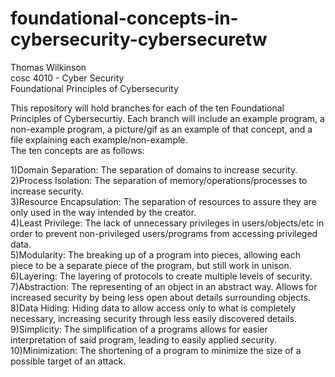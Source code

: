 # foundational-concepts-in-cybersecurity-cybersecuretw  
Thomas Wilkinson  
cosc 4010 - Cyber Security  
Foundational Principles of Cybersecurity  

This repository will hold branches for each of the ten Foundational Principles of Cybersecurtiy. Each branch will include an example
program, a non-example program, a picture/gif as an example of that concept, and a file explaining each example/non-example.   
The ten concepts are as follows:   
  
  1)Domain Separation: The separation of domains to increase security.  
  2)Process Isolation: The separation of memory/operations/processes to increase security.  
  3)Resource Encapsulation: The separation of resources to assure they are only used in the way intended by the creator.   
  4)Least Privilege: The lack of unnecessary privileges in users/objects/etc in order to prevent non-privileged users/programs from accessing privileged data.  
  5)Modularity: The breaking up of a program into pieces, allowing each piece to be a separate piece of the program, but still work in unison.   
  6)Layering: The layering of protocols to create multiple levels of security.
  7)Abstraction: The representing of an object in an abstract way. Allows for increased security by being less open about details surrounding objects.  
  8)Data Hiding: Hiding data to allow access only to what is completely necessary, increasing security through less easily discovered details.   
  9)Simplicity: The simplification of a programs allows for easier interpretation of said program, leading to easily applied security.  
  10)Minimization: The shortening of a program to minimize the size of a possible target of an attack. 
